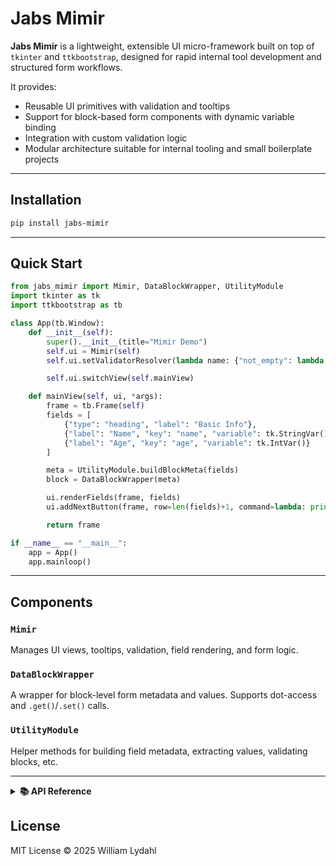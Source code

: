 # Jabs Mimir

**Jabs Mimir** is a lightweight, extensible UI micro-framework built on top of `tkinter` and `ttkbootstrap`, designed for rapid internal tool development and structured form workflows.

It provides:

- Reusable UI primitives with validation and tooltips
- Support for block-based form components with dynamic variable binding
- Integration with custom validation logic
- Modular architecture suitable for internal tooling and small boilerplate projects

---

## Installation

```bash
pip install jabs-mimir
```

---

## Quick Start

```python
from jabs_mimir import Mimir, DataBlockWrapper, UtilityModule
import tkinter as tk
import ttkbootstrap as tb

class App(tb.Window):
    def __init__(self):
        super().__init__(title="Mimir Demo")
        self.ui = Mimir(self)
        self.ui.setValidatorResolver(lambda name: {"not_empty": lambda val: bool(val.strip())}.get(name))

        self.ui.switchView(self.mainView)

    def mainView(self, ui, *args):
        frame = tb.Frame(self)
        fields = [
            {"type": "heading", "label": "Basic Info"},
            {"label": "Name", "key": "name", "variable": tk.StringVar(), "validation": "not_empty"},
            {"label": "Age", "key": "age", "variable": tk.IntVar()}
        ]

        meta = UtilityModule.buildBlockMeta(fields)
        block = DataBlockWrapper(meta)

        ui.renderFields(frame, fields)
        ui.addNextButton(frame, row=len(fields)+1, command=lambda: print(UtilityModule.getBlockValues(block)))

        return frame

if __name__ == "__main__":
    app = App()
    app.mainloop()
```

---

## Components

### `Mimir`
Manages UI views, tooltips, validation, field rendering, and form logic.

### `DataBlockWrapper`
A wrapper for block-level form metadata and values. Supports dot-access and `.get()`/`.set()` calls.

### `UtilityModule`
Helper methods for building field metadata, extracting values, validating blocks, etc.

---

<details>
<summary><strong>📚 API Reference</strong></summary>

<!-- start-auto-generated -->
# Module Mimir

Abstract Mimir (updated): Reusable UI controller with abstract block rendering

    """

    Abstract Mimir (updated): Reusable UI controller with abstract block rendering

    """

    import tkinter as tk

    import tkinter.font as tkFont

    import tkinter.messagebox as msg

    import ttkbootstrap as tb

    from ttkbootstrap.constants import *

    from ttkbootstrap.tooltip import ToolTip

    from jabs_mimir.DataBlockWrapper import DataBlockWrapper

    

    class Mimir:

        widthEntry = 20

        widthCombo = widthEntry - 2

        def __init__(self, app):

            """

            Initialize Mimir with reference to the root app window.

            """

            self.app = app

            self.currentView = None

            self.invalidEntries = set()

            self._validatorResolver = lambda name: None

            self.fieldRenderers = {

                "entry": self._renderEntryField,

                "combobox": self._renderComboboxField,

                "heading": self._renderHeading,

            }

            self._allowThemeToggle = False

        def allowDarkMode(self, enabled=True):

            """Enable or disable theme toggle button in the top right."""

            self._allowThemeToggle = enabled

        def _toggleTheme(self):

            """Switch between light and dark themes."""

            current = self.app.style.theme.name

            self.app.style.theme_use("darkly" if current != "darkly" else "cosmo")

        def setValidatorResolver(self, resolverFunc):

            """Register a function that returns validation callbacks by name."""

            self._validatorResolver = resolverFunc

        def switchView(self, newFrameFunc, gridOptions=None, **kwargs):

            """

            Replace the current view with a new frame built by newFrameFunc.

            Automatically configures geometry and grid placement.

            """        

            if self.currentView:

                self.currentView.destroy()

            container = tb.Frame(self.app)

            container.grid(row=0, column=0, sticky="nsew")

            container.columnconfigure(0, weight=1)

            topBar = tb.Frame(container)

            topBar.grid(row=0, column=0, sticky="ew")

            if self._allowThemeToggle:

                tb.Button(topBar, text="Theme", command=self._toggleTheme).pack(side="right", padx=10, pady=10)

            newFrame = newFrameFunc(self, **kwargs)

            options = gridOptions or {"row": 1, "column": 0, "sticky": "n", "padx": 50, "pady": 20}

            newFrame.grid(**options)

            self.app.rowconfigure(options.get("row", 0), weight=1)

            self.app.columnconfigure(options.get("column", 0), weight=1)

            self.currentView = newFrame

            self.app.update_idletasks()

            self.app.geometry("")

            return newFrame

        def popupView(self, viewFunc, title="Popup", size="fit", width=500, height=400, modal=False):

            """

            Open a popup window and embed a view frame into it.

            If `modal=True`, interaction with other windows is blocked.

            """        

            popup = tk.Toplevel(self.app)

            popup.title(title)

            popup.transient(self.app)

            popup.resizable(False, False)

            if size == "fit":

                popup.update_idletasks()

                popup.geometry("")

            else:

                popup.geometry(f"{width}x{height}")

            popup.grid_rowconfigure(0, weight=1)

            popup.grid_columnconfigure(0, weight=1)

            viewFrame = viewFunc(self, popup)

            viewFrame.grid(row=0, column=0, sticky="nsew")

            if modal:

                popup.grab_set()

                popup.focus_set()

            return popup

        def renderBlockUI(self, container, fields, blockList, layout="horizontal", meta=None, label=None, noRemove=False):

            """

            Render a labeled input block with specified fields and layout style.

            Automatically attaches the block to blockList and handles UI labels and deletion logic.

            """        

            index = len(blockList) + 1

            labelText = label or f"Block {index}"

            frame = tb.LabelFrame(container, text=labelText)

            frame.configure(labelanchor="n") 

            if layout == "vertical":

                frame.grid(row=index - 1, column=0, padx=10, pady=10, sticky="w")

            else:

                frame.grid(row=0, column=index - 1, padx=10, pady=10, sticky="n")

            boldFont = self.getCurrentFont()

            boldFont.configure(weight="bold")

            if meta is None:

                meta = {}

            if "custom_label" not in meta and label:

                meta["custom_label"] = label

            blockMeta = {

                "frame": frame,

                "fields": fields,

                "fields_by_key": {f["key"]: f["variable"] for f in fields if "key" in f},

                "layout": layout,

                **meta

            }

    

            wrapper = DataBlockWrapper(blockMeta)

            blockList.append(wrapper)

            row = 0

            for field in fields:

                ftype = field.get("type", "entry")

                renderer = self.fieldRenderers.get(ftype)

                if renderer:

                    renderer(frame, row, field)

                    # Adjust row offset based on field type

                    if ftype == "fileupload":

                        row += 3

                    elif ftype == "heading":

                        row += 1

                    else:

                        row += 2

            if not noRemove:

                removeBtn = tb.Button(

                    frame,

                    text="🗑️ Ta bort",

                    bootstyle="danger-outline",

                    command=lambda w=wrapper: self.removeBlock(blockList, w)

                )

                removeBtn.grid(row=row, column=0, columnspan=2, pady=(10, 5))

            return wrapper

    

        def registerFieldType(self, name, renderer):

            """Register a custom field renderer by name."""        

            self.fieldRenderers[name] = renderer

        def _renderEntryField(self, parent, row, field):

            """Internal: Render an entry field with label."""

            self.addLabeledEntry(

                parent=parent,

                row=row,

                label=field["label"],

                variable=field["variable"],

                validation=field.get("validation"),

                **field.get("options", {})  # <-- wildcard pass-through

            )

        def _renderComboboxField(self, parent, row, field):

            """Internal: Render a combobox field with label."""

            self.addLabeledCombobox(

                parent=parent,

                row=row,

                label=field["label"],

                variable=field["variable"],

                values=field["values"],

                **field.get("options", {})  # <-- pass all UI customization

            )

        def _renderHeading(self, parent, row, field):

            """Internal: Render a bold heading label within a form."""

            font = self.getCurrentFont()

            font.configure(weight="bold")

            align = field.get("options", {}).get("align", "w")  # default to left

            tb.Label(

                parent,

                text=field["label"],

                font=font

            ).grid(row=row, column=0, columnspan=2, pady=(10, 5), sticky=align)

    

        def _setupValidation(self, widget, validationName):

            """Bind focus-out validation using a named validation function."""

            fn = self._validatorResolver(validationName) if validationName else None

            if not callable(fn):

                return

            def validate(event):

                if fn(widget.get()):

                    self.clearInvalid(widget)

                else:

                    self.markInvalid(widget)

            widget.bind("<FocusOut>", validate)

        def markInvalid(self, widget):

            """Mark a widget as invalid with red border styling."""

            widget.config(bootstyle="danger")

            self.invalidEntries.add(widget)

        def clearInvalid(self, widget):

            """Clear error styling from a widget."""

            widget.config(bootstyle="none")

            self.invalidEntries.discard(widget)

        def addNextButton(self, parent, row, command, label="Nästa", tooltip=None, column=None, columnspan=None):

            """

            Add a 'Next' button to the given row. Automatically spans the full width

            of horizontal blocks if no column or columnspan is provided.

            Blocks execution if any fields are invalid.

            """        

            def wrapped():

                if self.invalidEntries:

                    msg.showerror("Fel", "Alla fält måste vara giltiga innan du kan fortsätta.")

                    return

                command()

            # Calculate default columnspan if not explicitly provided

            if column is None or columnspan is None:

                # Find all unique columns used in row=0 (block layout)

                used_columns = set()

                for child in parent.winfo_children():

                    grid = child.grid_info()

                    if grid.get("row") == 0 and "column" in grid:

                        used_columns.add(int(grid["column"]))

                if not used_columns:

                    column = 0

                    columnspan = 1

                else:

                    column = 0

                    columnspan = max(used_columns) + 1

            btn = tb.Button(parent, text=label, command=wrapped, bootstyle="success")

            btn.grid(row=row, column=column, columnspan=columnspan, pady=(10, 5))

            if tooltip:

                self.addTooltip(btn, tooltip)

            return btn

    

        def getCurrentFont(self):

            """Return the default font currently used by ttkbootstrap widgets."""

            style = tb.Style()

            fontName = style.lookup("TLabel", "font")

            return tkFont.Font(font=fontName)

        def addTooltip(self, widget, text):

            """Attach a styled tooltip to a widget."""

            ToolTip(widget, text, bootstyle=(SECONDARY, INVERSE))

        def removeBlock(self, blockList, wrapper):

            """

            Remove a UI block from view and list. Automatically reindexes

            and repositions remaining blocks.

            """        

            frame = wrapper.meta.get("frame")

            layout = wrapper.meta.get("layout", "horizontal")

            if frame:

                frame.destroy()

            blockList.remove(wrapper)

            for i, block in enumerate(blockList):

                frame = block.meta["frame"]

                new_label = f"Butik {i + 1}"

                # Update visual label

                frame.config(text=new_label)

                # Update meta so future logic knows the new label/index

                block.meta["custom_label"] = new_label

                block.meta["store_id"] = i + 1  # optional if store_id should follow display order

                # Reposition depending on layout

                if layout == "vertical":

                    frame.grid_configure(row=i, column=0)

                else:

                    frame.grid_configure(row=0, column=i)

    

        def addLabeledEntry(self, parent, row, label, variable, state="normal", tooltip=None, validation=None, column=0, vertical=False, columnspan=1):

            """

            Add a labeled entry input field. Supports vertical and horizontal layouts,

            optional tooltips and validation.

            """        

            if vertical:

                tb.Label(parent, text=label).grid(row=row, column=column, columnspan=columnspan, padx=5, pady=(5, 5))

                entry = tb.Entry(parent, textvariable=variable, state=state, width=self.widthEntry)

                entry.grid(row=row + 1, column=column, padx=5, columnspan=columnspan, pady=(0, 10), sticky="ew")

            else:

                tb.Label(parent, text=label).grid(row=row, column=column, padx=5, pady=5, sticky="e")

                entry = tb.Entry(parent, textvariable=variable, state=state, width=self.widthEntry)

                entry.grid(row=row, column=column + 1, columnspan=columnspan, padx=5, pady=5, sticky="ew")

            if tooltip:

                self.addTooltip(entry, tooltip)

            validationFunc = self.resolveValidator(validation) if validation else None

            if callable(validationFunc):

                def onFocusOut(event):

                    value = entry.get()

                    if validationFunc(value):

                        self.clearInvalid(entry)

                    else:

                        self.markInvalid(entry)

                entry.bind("<FocusOut>", onFocusOut)

            return entry

        def addLabeledCombobox(self, parent, row, label, variable, values, tooltip=None, state="readonly", column=0, vertical=False, columnspan=1):

            """Add a labeled combobox dropdown field with options."""

            if vertical:

                tb.Label(parent, text=label).grid(row=row, column=column, columnspan=columnspan, padx=5, pady=(5, 0))

                combo = tb.Combobox(parent, textvariable=variable, values=values, state=state, width=self.widthCombo)

                combo.grid(row=row + 1, column=column, columnspan=columnspan, padx=5, pady=(0, 10))

            else:

                tb.Label(parent, text=label).grid(row=row, column=column, padx=5, pady=5, sticky="e")

                combo = tb.Combobox(parent, textvariable=variable, values=values, state=state, width=self.widthCombo)

                combo.grid(row=row, column=column + 1, columnspan=columnspan, padx=5, pady=5, sticky="ew")

            if tooltip:

                self.addTooltip(combo, tooltip)

            return combo

        def getNextAvailableRow(self, frame: tk.Widget) -> int:

            """

            Return the next available row in a container by checking occupied grid rows.

            """        

            used_rows = [

                child.grid_info().get("row")

                for child in frame.winfo_children()

                if "row" in child.grid_info()

            ]

            return max(used_rows, default=-1) + 1

## Variables

```python3
ACTIVE
```

```python3
ALL
```

```python3
ANCHOR
```

```python3
ARC
```

```python3
BASELINE
```

```python3
BEVEL
```

```python3
BOTH
```

```python3
BOTTOM
```

```python3
BROWSE
```

```python3
BUTT
```

```python3
CASCADE
```

```python3
CENTER
```

```python3
CHAR
```

```python3
CHECKBUTTON
```

```python3
CHORD
```

```python3
COMMAND
```

```python3
CURRENT
```

```python3
DANGER
```

```python3
DARK
```

```python3
DEFAULT
```

```python3
DEFAULT_THEME
```

```python3
DETERMINATE
```

```python3
DISABLED
```

```python3
DOTBOX
```

```python3
E
```

```python3
END
```

```python3
EW
```

```python3
EXTENDED
```

```python3
FALSE
```

```python3
FIRST
```

```python3
FLAT
```

```python3
FULL
```

```python3
GROOVE
```

```python3
HEADINGS
```

```python3
HIDDEN
```

```python3
HORIZONTAL
```

```python3
INDETERMINATE
```

```python3
INFO
```

```python3
INSERT
```

```python3
INSIDE
```

```python3
INVERSE
```

```python3
LAST
```

```python3
LEFT
```

```python3
LIGHT
```

```python3
LINK
```

```python3
MITER
```

```python3
MOVETO
```

```python3
MULTIPLE
```

```python3
N
```

```python3
NE
```

```python3
NO
```

```python3
NONE
```

```python3
NORMAL
```

```python3
NS
```

```python3
NSEW
```

```python3
NUMERIC
```

```python3
NW
```

```python3
OFF
```

```python3
ON
```

```python3
OUTLINE
```

```python3
OUTSIDE
```

```python3
PAGES
```

```python3
PIESLICE
```

```python3
PRIMARY
```

```python3
PROJECTING
```

```python3
RADIOBUTTON
```

```python3
RAISED
```

```python3
READONLY
```

```python3
RIDGE
```

```python3
RIGHT
```

```python3
ROUND
```

```python3
S
```

```python3
SCROLL
```

```python3
SE
```

```python3
SECONDARY
```

```python3
SEL
```

```python3
SEL_FIRST
```

```python3
SEL_LAST
```

```python3
SEMI
```

```python3
SEPARATOR
```

```python3
SINGLE
```

```python3
SOLID
```

```python3
SQUARE
```

```python3
STRIPED
```

```python3
SUCCESS
```

```python3
SUNKEN
```

```python3
SW
```

```python3
TOGGLE
```

```python3
TOOLBUTTON
```

```python3
TOP
```

```python3
TREE
```

```python3
TREEHEADINGS
```

```python3
TRUE
```

```python3
TTK_ALT
```

```python3
TTK_CLAM
```

```python3
TTK_DEFAULT
```

```python3
UNDERLINE
```

```python3
UNITS
```

```python3
VERTICAL
```

```python3
W
```

```python3
WARNING
```

```python3
WORD
```

```python3
X
```

```python3
Y
```

```python3
YES
```

## Classes

### Mimir

```python3
class Mimir(
    app
)
```

#### Class variables

```python3
widthCombo
```

```python3
widthEntry
```

#### Methods

    
#### addLabeledCombobox

```python3
def addLabeledCombobox(
    self,
    parent,
    row,
    label,
    variable,
    values,
    tooltip=None,
    state='readonly',
    column=0,
    vertical=False,
    columnspan=1
)
```

Add a labeled combobox dropdown field with options.

        def addLabeledCombobox(self, parent, row, label, variable, values, tooltip=None, state="readonly", column=0, vertical=False, columnspan=1):

            """Add a labeled combobox dropdown field with options."""

            if vertical:

                tb.Label(parent, text=label).grid(row=row, column=column, columnspan=columnspan, padx=5, pady=(5, 0))

                combo = tb.Combobox(parent, textvariable=variable, values=values, state=state, width=self.widthCombo)

                combo.grid(row=row + 1, column=column, columnspan=columnspan, padx=5, pady=(0, 10))

            else:

                tb.Label(parent, text=label).grid(row=row, column=column, padx=5, pady=5, sticky="e")

                combo = tb.Combobox(parent, textvariable=variable, values=values, state=state, width=self.widthCombo)

                combo.grid(row=row, column=column + 1, columnspan=columnspan, padx=5, pady=5, sticky="ew")

            if tooltip:

                self.addTooltip(combo, tooltip)

            return combo


#### addLabeledEntry

```python3
def addLabeledEntry(
    self,
    parent,
    row,
    label,
    variable,
    state='normal',
    tooltip=None,
    validation=None,
    column=0,
    vertical=False,
    columnspan=1
)
```

Add a labeled entry input field. Supports vertical and horizontal layouts,

optional tooltips and validation.

        def addLabeledEntry(self, parent, row, label, variable, state="normal", tooltip=None, validation=None, column=0, vertical=False, columnspan=1):

            """

            Add a labeled entry input field. Supports vertical and horizontal layouts,

            optional tooltips and validation.

            """        

            if vertical:

                tb.Label(parent, text=label).grid(row=row, column=column, columnspan=columnspan, padx=5, pady=(5, 5))

                entry = tb.Entry(parent, textvariable=variable, state=state, width=self.widthEntry)

                entry.grid(row=row + 1, column=column, padx=5, columnspan=columnspan, pady=(0, 10), sticky="ew")

            else:

                tb.Label(parent, text=label).grid(row=row, column=column, padx=5, pady=5, sticky="e")

                entry = tb.Entry(parent, textvariable=variable, state=state, width=self.widthEntry)

                entry.grid(row=row, column=column + 1, columnspan=columnspan, padx=5, pady=5, sticky="ew")

            if tooltip:

                self.addTooltip(entry, tooltip)

            validationFunc = self.resolveValidator(validation) if validation else None

            if callable(validationFunc):

                def onFocusOut(event):

                    value = entry.get()

                    if validationFunc(value):

                        self.clearInvalid(entry)

                    else:

                        self.markInvalid(entry)

                entry.bind("<FocusOut>", onFocusOut)

            return entry


#### addNextButton

```python3
def addNextButton(
    self,
    parent,
    row,
    command,
    label='Nästa',
    tooltip=None,
    column=None,
    columnspan=None
)
```

Add a 'Next' button to the given row. Automatically spans the full width

of horizontal blocks if no column or columnspan is provided.
Blocks execution if any fields are invalid.

        def addNextButton(self, parent, row, command, label="Nästa", tooltip=None, column=None, columnspan=None):

            """

            Add a 'Next' button to the given row. Automatically spans the full width

            of horizontal blocks if no column or columnspan is provided.

            Blocks execution if any fields are invalid.

            """        

            def wrapped():

                if self.invalidEntries:

                    msg.showerror("Fel", "Alla fält måste vara giltiga innan du kan fortsätta.")

                    return

                command()

            # Calculate default columnspan if not explicitly provided

            if column is None or columnspan is None:

                # Find all unique columns used in row=0 (block layout)

                used_columns = set()

                for child in parent.winfo_children():

                    grid = child.grid_info()

                    if grid.get("row") == 0 and "column" in grid:

                        used_columns.add(int(grid["column"]))

                if not used_columns:

                    column = 0

                    columnspan = 1

                else:

                    column = 0

                    columnspan = max(used_columns) + 1

            btn = tb.Button(parent, text=label, command=wrapped, bootstyle="success")

            btn.grid(row=row, column=column, columnspan=columnspan, pady=(10, 5))

            if tooltip:

                self.addTooltip(btn, tooltip)

            return btn


#### addTooltip

```python3
def addTooltip(
    self,
    widget,
    text
)
```

Attach a styled tooltip to a widget.

        def addTooltip(self, widget, text):

            """Attach a styled tooltip to a widget."""

            ToolTip(widget, text, bootstyle=(SECONDARY, INVERSE))


#### allowDarkMode

```python3
def allowDarkMode(
    self,
    enabled=True
)
```

Enable or disable theme toggle button in the top right.

        def allowDarkMode(self, enabled=True):

            """Enable or disable theme toggle button in the top right."""

            self._allowThemeToggle = enabled


#### clearInvalid

```python3
def clearInvalid(
    self,
    widget
)
```

Clear error styling from a widget.

        def clearInvalid(self, widget):

            """Clear error styling from a widget."""

            widget.config(bootstyle="none")

            self.invalidEntries.discard(widget)


#### getCurrentFont

```python3
def getCurrentFont(
    self
)
```

Return the default font currently used by ttkbootstrap widgets.

        def getCurrentFont(self):

            """Return the default font currently used by ttkbootstrap widgets."""

            style = tb.Style()

            fontName = style.lookup("TLabel", "font")

            return tkFont.Font(font=fontName)


#### getNextAvailableRow

```python3
def getNextAvailableRow(
    self,
    frame: tkinter.Widget
) -> int
```

Return the next available row in a container by checking occupied grid rows.

        def getNextAvailableRow(self, frame: tk.Widget) -> int:

            """

            Return the next available row in a container by checking occupied grid rows.

            """        

            used_rows = [

                child.grid_info().get("row")

                for child in frame.winfo_children()

                if "row" in child.grid_info()

            ]

            return max(used_rows, default=-1) + 1


#### markInvalid

```python3
def markInvalid(
    self,
    widget
)
```

Mark a widget as invalid with red border styling.

        def markInvalid(self, widget):

            """Mark a widget as invalid with red border styling."""

            widget.config(bootstyle="danger")

            self.invalidEntries.add(widget)


#### popupView

```python3
def popupView(
    self,
    viewFunc,
    title='Popup',
    size='fit',
    width=500,
    height=400,
    modal=False
)
```

Open a popup window and embed a view frame into it.

If `modal=True`, interaction with other windows is blocked.

        def popupView(self, viewFunc, title="Popup", size="fit", width=500, height=400, modal=False):

            """

            Open a popup window and embed a view frame into it.

            If `modal=True`, interaction with other windows is blocked.

            """        

            popup = tk.Toplevel(self.app)

            popup.title(title)

            popup.transient(self.app)

            popup.resizable(False, False)

            if size == "fit":

                popup.update_idletasks()

                popup.geometry("")

            else:

                popup.geometry(f"{width}x{height}")

            popup.grid_rowconfigure(0, weight=1)

            popup.grid_columnconfigure(0, weight=1)

            viewFrame = viewFunc(self, popup)

            viewFrame.grid(row=0, column=0, sticky="nsew")

            if modal:

                popup.grab_set()

                popup.focus_set()

            return popup


#### registerFieldType

```python3
def registerFieldType(
    self,
    name,
    renderer
)
```

Register a custom field renderer by name.

        def registerFieldType(self, name, renderer):

            """Register a custom field renderer by name."""        

            self.fieldRenderers[name] = renderer


#### removeBlock

```python3
def removeBlock(
    self,
    blockList,
    wrapper
)
```

Remove a UI block from view and list. Automatically reindexes

and repositions remaining blocks.

        def removeBlock(self, blockList, wrapper):

            """

            Remove a UI block from view and list. Automatically reindexes

            and repositions remaining blocks.

            """        

            frame = wrapper.meta.get("frame")

            layout = wrapper.meta.get("layout", "horizontal")

            if frame:

                frame.destroy()

            blockList.remove(wrapper)

            for i, block in enumerate(blockList):

                frame = block.meta["frame"]

                new_label = f"Butik {i + 1}"

                # Update visual label

                frame.config(text=new_label)

                # Update meta so future logic knows the new label/index

                block.meta["custom_label"] = new_label

                block.meta["store_id"] = i + 1  # optional if store_id should follow display order

                # Reposition depending on layout

                if layout == "vertical":

                    frame.grid_configure(row=i, column=0)

                else:

                    frame.grid_configure(row=0, column=i)


#### renderBlockUI

```python3
def renderBlockUI(
    self,
    container,
    fields,
    blockList,
    layout='horizontal',
    meta=None,
    label=None,
    noRemove=False
)
```

Render a labeled input block with specified fields and layout style.

Automatically attaches the block to blockList and handles UI labels and deletion logic.

        def renderBlockUI(self, container, fields, blockList, layout="horizontal", meta=None, label=None, noRemove=False):

            """

            Render a labeled input block with specified fields and layout style.

            Automatically attaches the block to blockList and handles UI labels and deletion logic.

            """        

            index = len(blockList) + 1

            labelText = label or f"Block {index}"

            frame = tb.LabelFrame(container, text=labelText)

            frame.configure(labelanchor="n") 

            if layout == "vertical":

                frame.grid(row=index - 1, column=0, padx=10, pady=10, sticky="w")

            else:

                frame.grid(row=0, column=index - 1, padx=10, pady=10, sticky="n")

            boldFont = self.getCurrentFont()

            boldFont.configure(weight="bold")

            if meta is None:

                meta = {}

            if "custom_label" not in meta and label:

                meta["custom_label"] = label

            blockMeta = {

                "frame": frame,

                "fields": fields,

                "fields_by_key": {f["key"]: f["variable"] for f in fields if "key" in f},

                "layout": layout,

                **meta

            }

    

            wrapper = DataBlockWrapper(blockMeta)

            blockList.append(wrapper)

            row = 0

            for field in fields:

                ftype = field.get("type", "entry")

                renderer = self.fieldRenderers.get(ftype)

                if renderer:

                    renderer(frame, row, field)

                    # Adjust row offset based on field type

                    if ftype == "fileupload":

                        row += 3

                    elif ftype == "heading":

                        row += 1

                    else:

                        row += 2

            if not noRemove:

                removeBtn = tb.Button(

                    frame,

                    text="🗑️ Ta bort",

                    bootstyle="danger-outline",

                    command=lambda w=wrapper: self.removeBlock(blockList, w)

                )

                removeBtn.grid(row=row, column=0, columnspan=2, pady=(10, 5))

            return wrapper


#### setValidatorResolver

```python3
def setValidatorResolver(
    self,
    resolverFunc
)
```

Register a function that returns validation callbacks by name.

        def setValidatorResolver(self, resolverFunc):

            """Register a function that returns validation callbacks by name."""

            self._validatorResolver = resolverFunc


#### switchView

```python3
def switchView(
    self,
    newFrameFunc,
    gridOptions=None,
    **kwargs
)
```

Replace the current view with a new frame built by newFrameFunc.

Automatically configures geometry and grid placement.

        def switchView(self, newFrameFunc, gridOptions=None, **kwargs):

            """

            Replace the current view with a new frame built by newFrameFunc.

            Automatically configures geometry and grid placement.

            """        

            if self.currentView:

                self.currentView.destroy()

            container = tb.Frame(self.app)

            container.grid(row=0, column=0, sticky="nsew")

            container.columnconfigure(0, weight=1)

            topBar = tb.Frame(container)

            topBar.grid(row=0, column=0, sticky="ew")

            if self._allowThemeToggle:

                tb.Button(topBar, text="Theme", command=self._toggleTheme).pack(side="right", padx=10, pady=10)

            newFrame = newFrameFunc(self, **kwargs)

            options = gridOptions or {"row": 1, "column": 0, "sticky": "n", "padx": 50, "pady": 20}

            newFrame.grid(**options)

            self.app.rowconfigure(options.get("row", 0), weight=1)

            self.app.columnconfigure(options.get("column", 0), weight=1)

            self.currentView = newFrame

            self.app.update_idletasks()

            self.app.geometry("")

            return newFrame
<!-- end-auto-generated -->

</details>

## License

MIT License © 2025 William Lydahl
